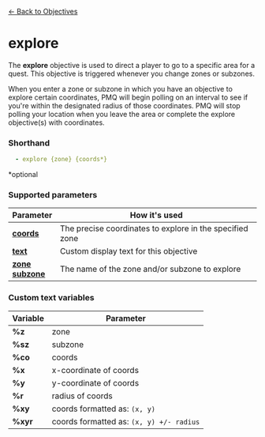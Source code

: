[← Back to Objectives](index.md)

# explore

The **explore** objective is used to direct a player to go to a specific area for a quest. This objective is triggered whenever you change zones or subzones.

When you enter a zone or subzone in which you have an objective to explore certain coordinates, PMQ will begin polling on an interval to see if you're within the designated radius of those coordinates. PMQ will stop polling your location when you leave the area or complete the explore objective(s) with coordinates.

### Shorthand

```yaml
  - explore {zone} {coords*}
```

*optional

### Supported parameters

|Parameter|How it's used
|-|-
|**[coords](../parameters/coords.md)**|The precise coordinates to explore in the specified zone
|**[text](../parameters/text.md)**|Custom display text for this objective
|**[zone<br/>subzone](../parameters/zone.md)**|The name of the zone and/or subzone to explore

### Custom text variables

|Variable|Parameter
|-|-
|**%z**|zone
|**%sz**|subzone
|**%co**|coords
|**%x**|x-coordinate of coords
|**%y**|y-coordinate of coords
|**%r**|radius of coords
|**%xy**|coords formatted as: `(x, y)`
|**%xyr**|coords formatted as: `(x, y) +/- radius`
